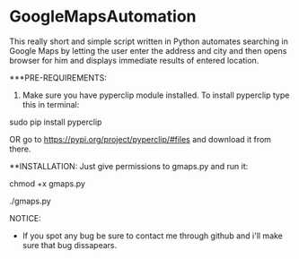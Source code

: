# GoogleMapsAutomation
This really short and simple script written in Python automates searching in Google Maps by letting the user enter the address and city and then opens browser for him and displays immediate results of entered location.



***PRE-REQUIREMENTS:


1. Make sure you have pyperclip module installed.
To install pyperclip type this in terminal:

sudo pip install pyperclip

OR go to https://pypi.org/project/pyperclip/#files and download it from there.


**INSTALLATION:
Just give permissions to gmaps.py and run it:

chmod +x gmaps.py

./gmaps.py


NOTICE:
- If you spot any bug be sure to contact me through github and i'll make sure that bug dissapears.

